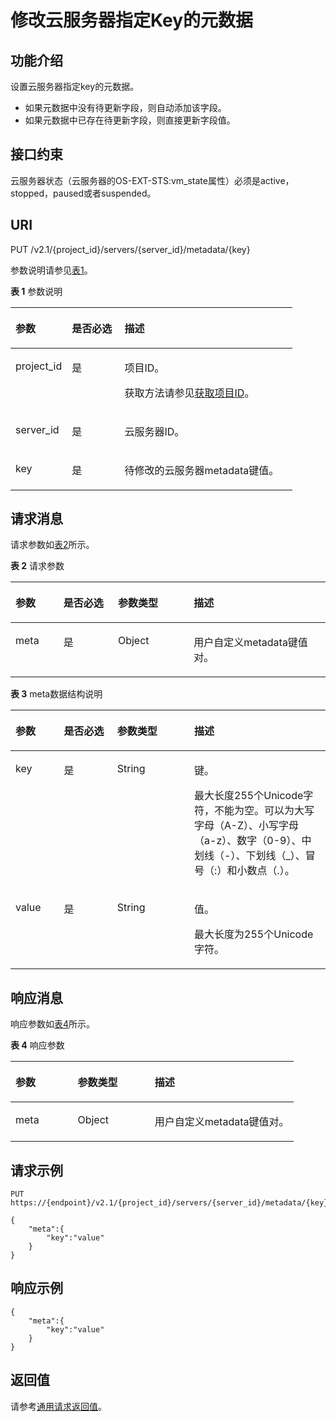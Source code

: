 # 修改云服务器指定Key的元数据<a name="ZH-CN_TOPIC_0025567413"></a>

## 功能介绍<a name="section19950704192629"></a>

设置云服务器指定key的元数据。

-   如果元数据中没有待更新字段，则自动添加该字段。
-   如果元数据中已存在待更新字段，则直接更新字段值。

## 接口约束<a name="section178513519245"></a>

云服务器状态（云服务器的OS-EXT-STS:vm\_state属性）必须是active，stopped，paused或者suspended。

## URI<a name="section48549151192629"></a>

PUT /v2.1/\{project\_id\}/servers/\{server\_id\}/metadata/\{key\}

参数说明请参见[表1](#table258804192629)。

**表 1**  参数说明

<a name="table258804192629"></a>
<table><thead align="left"><tr id="row33277594192629"><th class="cellrowborder" valign="top" width="19.99%" id="mcps1.2.4.1.1"><p id="p5187119"><a name="p5187119"></a><a name="p5187119"></a>参数</p>
</th>
<th class="cellrowborder" valign="top" width="18.67%" id="mcps1.2.4.1.2"><p id="p17503500"><a name="p17503500"></a><a name="p17503500"></a>是否必选</p>
</th>
<th class="cellrowborder" valign="top" width="61.339999999999996%" id="mcps1.2.4.1.3"><p id="p8497414"><a name="p8497414"></a><a name="p8497414"></a>描述</p>
</th>
</tr>
</thead>
<tbody><tr id="row56232837192629"><td class="cellrowborder" valign="top" width="19.99%" headers="mcps1.2.4.1.1 "><p id="p58565959192629"><a name="p58565959192629"></a><a name="p58565959192629"></a>project_id</p>
</td>
<td class="cellrowborder" valign="top" width="18.67%" headers="mcps1.2.4.1.2 "><p id="p46222262192629"><a name="p46222262192629"></a><a name="p46222262192629"></a>是</p>
</td>
<td class="cellrowborder" valign="top" width="61.339999999999996%" headers="mcps1.2.4.1.3 "><p id="p37593705"><a name="p37593705"></a><a name="p37593705"></a>项目ID。</p>
<p id="p1180512217438"><a name="p1180512217438"></a><a name="p1180512217438"></a>获取方法请参见<a href="获取项目ID.md">获取项目ID</a>。</p>
</td>
</tr>
<tr id="row7379590192629"><td class="cellrowborder" valign="top" width="19.99%" headers="mcps1.2.4.1.1 "><p id="p60875907192629"><a name="p60875907192629"></a><a name="p60875907192629"></a>server_id</p>
</td>
<td class="cellrowborder" valign="top" width="18.67%" headers="mcps1.2.4.1.2 "><p id="p32001416192629"><a name="p32001416192629"></a><a name="p32001416192629"></a>是</p>
</td>
<td class="cellrowborder" valign="top" width="61.339999999999996%" headers="mcps1.2.4.1.3 "><p id="p41977918192629"><a name="p41977918192629"></a><a name="p41977918192629"></a>云服务器ID。</p>
</td>
</tr>
<tr id="row1185148119279"><td class="cellrowborder" valign="top" width="19.99%" headers="mcps1.2.4.1.1 "><p id="p2044590819279"><a name="p2044590819279"></a><a name="p2044590819279"></a>key</p>
</td>
<td class="cellrowborder" valign="top" width="18.67%" headers="mcps1.2.4.1.2 "><p id="p4550582719279"><a name="p4550582719279"></a><a name="p4550582719279"></a>是</p>
</td>
<td class="cellrowborder" valign="top" width="61.339999999999996%" headers="mcps1.2.4.1.3 "><p id="p6209335919279"><a name="p6209335919279"></a><a name="p6209335919279"></a>待修改的云服务器metadata键值。</p>
</td>
</tr>
</tbody>
</table>

## 请求消息<a name="section42256947192629"></a>

请求参数如[表2](#table21113531192629)所示。

**表 2**  请求参数

<a name="table21113531192629"></a>
<table><thead align="left"><tr id="row12974012192629"><th class="cellrowborder" valign="top" width="15.229999999999999%" id="mcps1.2.5.1.1"><p id="p44262053192629"><a name="p44262053192629"></a><a name="p44262053192629"></a>参数</p>
</th>
<th class="cellrowborder" valign="top" width="17.29%" id="mcps1.2.5.1.2"><p id="p28456575192629"><a name="p28456575192629"></a><a name="p28456575192629"></a>是否必选</p>
</th>
<th class="cellrowborder" valign="top" width="24.060000000000002%" id="mcps1.2.5.1.3"><p id="p23281266192629"><a name="p23281266192629"></a><a name="p23281266192629"></a>参数类型</p>
</th>
<th class="cellrowborder" valign="top" width="43.419999999999995%" id="mcps1.2.5.1.4"><p id="p6734373192629"><a name="p6734373192629"></a><a name="p6734373192629"></a>描述</p>
</th>
</tr>
</thead>
<tbody><tr id="row8613312192629"><td class="cellrowborder" valign="top" width="15.229999999999999%" headers="mcps1.2.5.1.1 "><p id="p26589676192629"><a name="p26589676192629"></a><a name="p26589676192629"></a>meta</p>
</td>
<td class="cellrowborder" valign="top" width="17.29%" headers="mcps1.2.5.1.2 "><p id="p6280144192629"><a name="p6280144192629"></a><a name="p6280144192629"></a>是</p>
</td>
<td class="cellrowborder" valign="top" width="24.060000000000002%" headers="mcps1.2.5.1.3 "><p id="p38929685192629"><a name="p38929685192629"></a><a name="p38929685192629"></a>Object</p>
</td>
<td class="cellrowborder" valign="top" width="43.419999999999995%" headers="mcps1.2.5.1.4 "><p id="p59800316192629"><a name="p59800316192629"></a><a name="p59800316192629"></a>用户自定义metadata键值对。</p>
</td>
</tr>
</tbody>
</table>

**表 3**  meta数据结构说明

<a name="table40778039192629"></a>
<table><thead align="left"><tr id="row63796811192629"><th class="cellrowborder" valign="top" width="15.388461153884608%" id="mcps1.2.5.1.1"><p id="p339195083012"><a name="p339195083012"></a><a name="p339195083012"></a>参数</p>
</th>
<th class="cellrowborder" valign="top" width="16.898310168983098%" id="mcps1.2.5.1.2"><p id="p1339118502309"><a name="p1339118502309"></a><a name="p1339118502309"></a>是否必选</p>
</th>
<th class="cellrowborder" valign="top" width="24.487551244875508%" id="mcps1.2.5.1.3"><p id="p939120502303"><a name="p939120502303"></a><a name="p939120502303"></a>参数类型</p>
</th>
<th class="cellrowborder" valign="top" width="43.22567743225677%" id="mcps1.2.5.1.4"><p id="p183911350183017"><a name="p183911350183017"></a><a name="p183911350183017"></a>描述</p>
</th>
</tr>
</thead>
<tbody><tr id="row861719548144"><td class="cellrowborder" valign="top" width="15.388461153884608%" headers="mcps1.2.5.1.1 "><p id="p1089262011454"><a name="p1089262011454"></a><a name="p1089262011454"></a>key</p>
</td>
<td class="cellrowborder" valign="top" width="16.898310168983098%" headers="mcps1.2.5.1.2 "><p id="p18894122014512"><a name="p18894122014512"></a><a name="p18894122014512"></a>是</p>
</td>
<td class="cellrowborder" valign="top" width="24.487551244875508%" headers="mcps1.2.5.1.3 "><p id="p220493014454"><a name="p220493014454"></a><a name="p220493014454"></a>String</p>
</td>
<td class="cellrowborder" valign="top" width="43.22567743225677%" headers="mcps1.2.5.1.4 "><p id="p19894192011457"><a name="p19894192011457"></a><a name="p19894192011457"></a>键。</p>
<p id="p146113814453"><a name="p146113814453"></a><a name="p146113814453"></a>最大长度255个Unicode字符，不能为空。可以为大写字母（A-Z）、小写字母（a-z）、数字（0-9）、中划线（-）、下划线（_）、冒号（:）和小数点（.）。</p>
</td>
</tr>
<tr id="row30326018192629"><td class="cellrowborder" valign="top" width="15.388461153884608%" headers="mcps1.2.5.1.1 "><p id="p40878540185333"><a name="p40878540185333"></a><a name="p40878540185333"></a>value</p>
</td>
<td class="cellrowborder" valign="top" width="16.898310168983098%" headers="mcps1.2.5.1.2 "><p id="p22827413185333"><a name="p22827413185333"></a><a name="p22827413185333"></a>是</p>
</td>
<td class="cellrowborder" valign="top" width="24.487551244875508%" headers="mcps1.2.5.1.3 "><p id="p37081126185333"><a name="p37081126185333"></a><a name="p37081126185333"></a>String</p>
</td>
<td class="cellrowborder" valign="top" width="43.22567743225677%" headers="mcps1.2.5.1.4 "><p id="p999582373317"><a name="p999582373317"></a><a name="p999582373317"></a>值。</p>
<p id="p58906615396"><a name="p58906615396"></a><a name="p58906615396"></a>最大长度为255个Unicode字符。</p>
</td>
</tr>
</tbody>
</table>

## 响应消息<a name="section12391939192629"></a>

响应参数如[表4](#table34681280192629)所示。

**表 4**  响应参数

<a name="table34681280192629"></a>
<table><thead align="left"><tr id="row7754416192629"><th class="cellrowborder" valign="top" width="21.93%" id="mcps1.2.4.1.1"><p id="p24127969192629"><a name="p24127969192629"></a><a name="p24127969192629"></a>参数</p>
</th>
<th class="cellrowborder" valign="top" width="27.189999999999998%" id="mcps1.2.4.1.2"><p id="p8208474192629"><a name="p8208474192629"></a><a name="p8208474192629"></a>参数类型</p>
</th>
<th class="cellrowborder" valign="top" width="50.88%" id="mcps1.2.4.1.3"><p id="p60906692192629"><a name="p60906692192629"></a><a name="p60906692192629"></a>描述</p>
</th>
</tr>
</thead>
<tbody><tr id="row34495047192629"><td class="cellrowborder" valign="top" width="21.93%" headers="mcps1.2.4.1.1 "><p id="p42635402192629"><a name="p42635402192629"></a><a name="p42635402192629"></a>meta</p>
</td>
<td class="cellrowborder" valign="top" width="27.189999999999998%" headers="mcps1.2.4.1.2 "><p id="p30915509192629"><a name="p30915509192629"></a><a name="p30915509192629"></a>Object</p>
</td>
<td class="cellrowborder" valign="top" width="50.88%" headers="mcps1.2.4.1.3 "><p id="p55937021192629"><a name="p55937021192629"></a><a name="p55937021192629"></a>用户自定义metadata键值对。</p>
</td>
</tr>
</tbody>
</table>

## 请求示例<a name="section1854919457276"></a>

```
PUT https://{endpoint}/v2.1/{project_id}/servers/{server_id}/metadata/{key}
```

```
{
    "meta":{
        "key":"value"
    }
} 
```

## 响应示例<a name="section06122457441"></a>

```
{
    "meta":{
        "key":"value"
    }
} 
```

## 返回值<a name="section38207615192629"></a>

请参考[通用请求返回值](通用请求返回值.md)。

